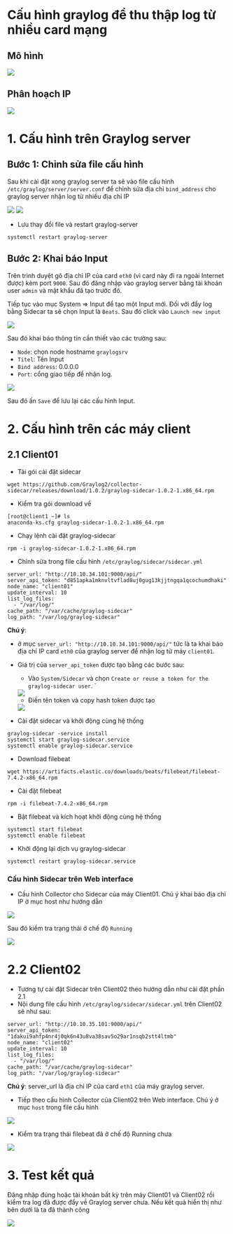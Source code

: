 # Cấu hình graylog để thu thập log từ nhiều card mạng

## Mô hình  

<img src="https://i.imgur.com/mNmN6AG.png">  

## Phân hoạch IP 
<img src="https://i.imgur.com/uCpJxhM.png">  

# 1. Cấu hình trên Graylog server  

## Bước 1: Chỉnh sửa file cấu hình 
 Sau khi cài đặt xong graylog server ta sẽ vào file cấu hình `/etc/graylog/server/server.conf` để chỉnh sửa địa chỉ `bind_address` cho graylog server nhận log từ nhiều địa chỉ IP 

<img src="https://i.imgur.com/S4EmBmy.png"> 

<img src="https://i.imgur.com/pjUrmTd.png">

- Lưu thay đổi file và restart graylog-server
```
systemctl restart graylog-server
```
## Bước 2: Khai báo Input

Trên trình duyệt gõ địa chỉ IP của card `eth0` (vì card này đi ra ngoài Internet được) kèm port `9000`. Sau đó đăng nhập vào graylog server bằng tài khoản user `admin` và mật khẩu đã tạo trước đó.  

Tiếp tục vào mục System => Input để tạo một Input mới. 
Đối với đẩy log bằng Sidecar ta sẽ chọn Input là `Beats`. Sau đó click vào `Launch new input`

<img src="https://i.imgur.com/FNlo6Pu.png">  

Sau đó khai báo thông tin cần thiết vào các trường sau:  
- `Node`: chọn node hostname `graylogsrv`  
- `Titel`: Tên Input
- `Bind address`: 0.0.0.0
- `Port`: cổng giao tiếp để nhận log.

<img src="https://i.imgur.com/GxLfRIO.png">  

Sau đó ấn `Save` để lưu lại các cấu hình Input.  

# 2. Cấu hình trên các máy client  

## 2.1 Client01  
- Tải gói cài đặt sidecar 
```
wget https://github.com/Graylog2/collector-sidecar/releases/download/1.0.2/graylog-sidecar-1.0.2-1.x86_64.rpm
```
- Kiểm tra gói download về
```
[root@client1 ~]# ls
anaconda-ks.cfg graylog-sidecar-1.0.2-1.x86_64.rpm
```
- Chạy lệnh cài đặt graylog-sidecar
```
rpm -i graylog-sidecar-1.0.2-1.x86_64.rpm
```
- Chỉnh sửa trong file cấu hình `/etc/graylog/sidecar/sidecar.yml`
```
server_url: "http://10.10.34.101:9000/api/"
server_api_token: "d851apka1mknvltvflad8uj0gug13kjjtngqa1qcochumdhaki"
node_name: "client01"
update_interval: 10
list_log_files:
  - "/var/log/"
cache_path: "/var/cache/graylog-sidecar"
log_path: "/var/log/graylog-sidecar"

```
**Chú ý**:
-  ở mục `server_url: "http://10.10.34.101:9000/api/"` tức là ta khai báo địa chỉ IP card `eth0` của graylog server để nhận log từ máy `client01`.
- Giá trị của `server_api_token` được tạo bằng các bước sau:  
    - Vào `System/Sidecar` và chọn `Create or reuse a token for the graylog-sidecar user`.
` 
    <img src="https://i.imgur.com/9iXNNsz.png">

    - Điền tên token và copy hash token được tạo  

    <img src="https://i.imgur.com/G7xEzSF.png">

- Cài đặt sidecar và khởi động cùng hệ thống
```
graylog-sidecar -service install
systemctl start graylog-sidecar.service
systemctl enable graylog-sidecar.service
```


- Download filebeat
```
wget https://artifacts.elastic.co/downloads/beats/filebeat/filebeat-7.4.2-x86_64.rpm
```
- Cài đặt filebeat
```
rpm -i filebeat-7.4.2-x86_64.rpm
```
- Bật filebeat và kích hoạt khởi động cùng hệ thống
```
systemctl start filebeat
systemctl enable filebeat
```
- Khởi động lại dịch vụ graylog-sidecar
```
systemctl restart graylog-sidecar.service 
```
### Cấu hình Sidecar trên Web interface  

- Cấu hình Collector cho Sidecar của máy Client01. Chú ý khai báo địa chỉ IP ở mục host như hướng dẫn

<img src="https://i.imgur.com/oTTYWJo.png">

Sau đó kiểm tra trạng thái ở chế độ `Running`

<img src="https://i.imgur.com/nvPRQao.png">

# 2.2 Client02

- Tương tự cài đặt Sidecar trên Client02 theo hướng dẫn như cài đặt phần 2.1  
- Nội dung file cấu hình `/etc/graylog/sidecar/sidecar.yml` trên Client02 sẽ như sau:  
```
server_url: "http://10.10.35.101:9000/api/"
server_api_token: "1dakui9ahfp4nr4j0qk6n43u8va38sav5o29ar1nsqb2stt4ltmb"
node_name: "client02"
update_interval: 10
list_log_files:
  - "/var/log/"
cache_path: "/var/cache/graylog-sidecar"
log_path: "/var/log/graylog-sidecar"
```
**Chú ý**: server_url là địa chỉ IP của card `eth1` của máy graylog server.

- Tiếp theo cấu hình Collector của Client02 trên Web interface. Chú ý ở mục `host` trong file cấu hình  

<img src="https://i.imgur.com/cwxGZoO.png">  

- Kiểm tra trạng thái filebeat đã ở chế độ Running chưa  

<img src="https://i.imgur.com/98kVUCw.png">  

# 3. Test kết quả  
Đăng nhập đúng hoặc tài khoản bất kỳ trên máy Client01 và Client02 rồi kiểm tra log đã được đẩy về Graylog server chưa. Nếu kết quả hiển thị như bên dưới là ta đã thành công 
 
<img src="https://i.imgur.com/pr33Aqb.png">
